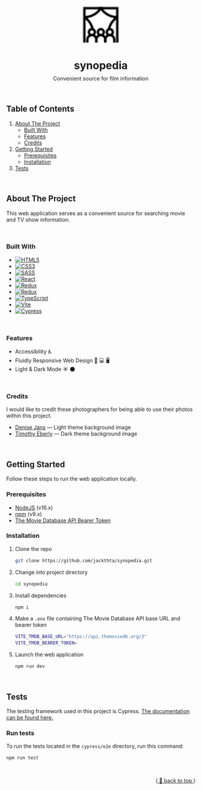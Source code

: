 <!--  anchor for `back to top` link -->
<a name="readme-top"></a>

<br />

<!-- HEADER -->
<div align="center">
  <a href="https://github.com/jackthta/synopedia">
    <img src="./public/favicon/cinema.svg" alt="audience watching theater screen" width="100px">
  </a>

  <h1>synopedia</h1>
  <p style="margin-top: -10px">Convenient source for film information</p>
</div>

<br />

<!-- TABLE OF CONTENTS -->
## **Table of Contents**
<ol>
  <li>
      <a href="#about-the-project">About The Project</a>
      <ul>
        <li><a href="#built-with">Built With</a></li>
        <li><a href="#features">Features</a></li>
        <li><a href="#credits">Credits</a></li>
      </ul>
  </li>
  <li>
      <a href="#getting-started">Getting Started</a>
      <ul>
        <li><a href="#prerequisites">Prerequisites</a></li>
        <li><a href="#installation">Installation</a></li>
      </ul>
  </li>
  <li><a href="#tests">Tests</a></li>
</ol>

<br />

<!-- ABOUT THE PROJECT -->
## **About The Project**

This web application serves as a convenient source for searching movie and TV show information.

<br />

### **Built With**
- [![HTML5][html-badge]][html-url]
- [![CSS3][css-badge]][css-url]
- [![SASS][sass-badge]][sass-url]
- [![React][react-badge]][react-url]
- [![Redux][redux-badge]][redux-url]
- [![Redux][react-router-badge]][react-router-url]
- [![TypeScript][typescript-badge]][typescript-url]
- [![Vite][vite-badge]][vite-url]
- [![Cypress][cypress-badge]][cypress-url]

<br />

### **Features**
<ul>
  <li>Accessibility ♿️</li>
  <li>Fluidly Responsive Web Design 📱 💻 🖥</li>
  <li>Light & Dark Mode ☀️ 🌑</li>
</ul>

<br />

### **Credits**

I would like to credit these photographers for being able to use their photos within this project.

<ul>
  <li><a href="https://unsplash.com/@dmjdenise">Denise Jans</a> — Light theme background image</li>
  <li><a href="https://unsplash.com/@timothyeberly">Timothy Eberly</a> — Dark theme background image</li>
</ul>

<br />

<!-- GETTING STARTED -->
## **Getting Started**

Follow these steps to run the web application locally.

### **Prerequisites**

- [NodeJS](https://nodejs.org/en/) (v16.x)
- [npm](https://www.npmjs.com/) (v9.x)
- [The Movie Database API Bearer Token](https://developers.themoviedb.org/3/getting-started/introduction)

### **Installation**

1. Clone the repo

   ```sh
   git clone https://github.com/jackthta/synopedia.git
   ```

2. Change into project directory

   ```sh
   cd synopedia
   ```

3. Install dependencies

   ```sh
   npm i
   ```

4. Make a `.env` file containing The Movie Database API base URL and bearer token

   ```sh
   VITE_TMDB_BASE_URL="https://api.themoviedb.org/3"
   VITE_TMDB_BEARER_TOKEN=
   ```

5. Launch the web application

   ```sh
   npm run dev
   ```

<br />

<!-- TESTS -->
## **Tests**

The testing framework used in this project is Cypress. [The documentation can be found here.](https://docs.cypress.io/)

### **Run tests**

To run the tests located in the `cypress/e2e` directory, run this command:

```
npm run test
```

<br />

<p align="right">(<a href="#readme-top"> 🔺 back to top </a>)</p>

<!-- MARKDOWN BADGES & LINKS -->
<!-- https://www.markdownguide.org/basic-syntax/#reference-style-links -->
<!--
Markdown badges
- https://github.com/Ileriayo/markdown-badges
-->

[html-badge]: https://img.shields.io/badge/html5-%23E34F26.svg?style=for-the-badge&logo=html5&logoColor=white
[html-url]: https://whatwg.org/
[css-badge]: https://img.shields.io/badge/css3-%231572B6.svg?style=for-the-badge&logo=css3&logoColor=white
[css-url]: https://www.w3.org/Style/CSS/members.en.php3
[sass-badge]: https://img.shields.io/badge/SASS-hotpink.svg?style=for-the-badge&logo=SASS&logoColor=white
[sass-url]: https://sass-lang.com/
[react-badge]: https://img.shields.io/badge/React-202329?style=for-the-badge&logo=react
[react-url]: https://reactjs.org/
[redux-badge]: https://img.shields.io/badge/redux-%23593d88.svg?style=for-the-badge&logo=redux&logoColor=white
[redux-url]: https://redux.js.org/
[react-router-badge]: https://img.shields.io/badge/React_Router-CA4245?style=for-the-badge&logo=react-router&logoColor=white
[react-router-url]: https://reactrouter.com/en/main
[typescript-badge]: https://img.shields.io/badge/typescript-3178C6?style=for-the-badge&logo=typescript&logoColor=white
[typescript-url]: https://www.typescriptlang.org/
[vite-badge]: https://img.shields.io/badge/vite-%23646CFF.svg?style=for-the-badge&logo=vite&logoColor=white
[vite-url]: https://vitejs.dev/
[cypress-badge]: https://img.shields.io/badge/-cypress-%23E5E5E5?style=for-the-badge&logo=cypress&logoColor=058a5e
[cypress-url]: https://www.cypress.io/